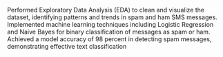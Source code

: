 Performed Exploratory Data Analysis (EDA) to clean and visualize the dataset, identifying patterns and trends in
spam and ham SMS messages. Implemented machine learning techniques including Logistic Regression and Naive Bayes for binary classification
of messages as spam or ham. Achieved a model accuracy of 98 percent in detecting spam messages, demonstrating effective text classification
